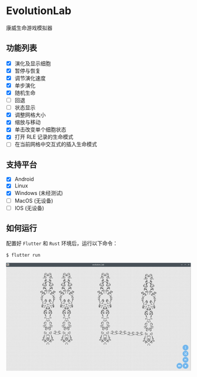 # EvolutionLab

康威生命游戏模拟器

## 功能列表

- [x] 演化及显示细胞
- [x] 暂停与恢复
- [x] 调节演化速度
- [x] 单步演化
- [x] 随机生命
- [ ] 回退
- [ ] 状态显示
- [x] 调整网格大小
- [x] 缩放与移动
- [x] 单击改变单个细胞状态
- [x] 打开 RLE 记录的生命模式
- [ ] 在当前网格中交互式的插入生命模式

## 支持平台

- [x] Android
- [x] Linux
- [x] Windows (未经测试)
- [ ] MacOS (无设备)
- [ ] IOS (无设备)

## 如何运行

配置好 `Flutter` 和 `Rust` 环境后，运行以下命令：

```
$ flutter run
```

![](image/Screenshot_20221218_230458.png)
